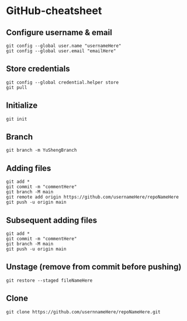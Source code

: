 # GitHub-cheatsheet

## Configure username & email
```
git config --global user.name "usernameHere"
git config --global user.email "emailHere"
```

## Store credentials
```
git config --global credential.helper store
git pull
```

## Initialize
```
git init
```

## Branch
```
git branch -m YuShengBranch
```

## Adding files
```
git add *
git commit -m "commentHere"
git branch -M main
git remote add origin https://github.com/usernameHere/repoNameHere
git push -u origin main
```

## Subsequent adding files
```
git add *
git commit -m "commentHere"
git branch -M main
git push -u origin main
```

## Unstage (remove from commit before pushing)
```
git restore --staged fileNameHere
```

## Clone
```
git clone https://github.com/usernnameHere/repoNameHere.git
```
